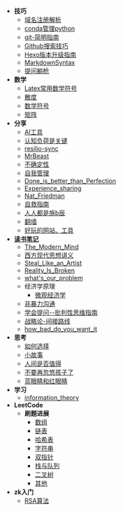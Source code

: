* **技巧**
  * [域名注册解析](技巧/域名注册解析)
  * [conda管理python](技巧/conda管理python)
  * [git-简明指南](技巧/git-简明指南)
  * [Github搜索技巧](技巧/Github搜索技巧)
  * [Hexo版本升级指南](技巧/Hexo版本升级指南)
  * [MarkdownSyntax](技巧/MarkdownSyntax)
  * [提问躺枪](技巧/提问躺枪)
* **数学**
  * [Latex常用数学符号](数学/Latex常用数学符号)
  * [散度](数学/散度)
  * [数学符号](数学/数学符号)
  * [矩阵](数学/矩阵)
* **分享**
  * [AI工具](分享/AI工具)
  * [认知负荷是关键](分享/认知负荷是关键)
  * [resilio-sync](分享/resilio-sync)
  * [MrBeast](分享/MrBeast)
  * [不确定性](分享/不确定性)
  * [自我管理](分享/自我管理)
  * [Done_is_better_than_Perfection](分享/Done_is_better_than_Perfection)
  * [Experience_sharing](分享/Experience_sharing)
  * [Nat_Friedman](分享/Nat_Friedman)
  * [自救指南](分享/自救指南)
  * [人人都是施b辰](分享/人人都是施b辰)
  * [翻墙](分享/翻墙)
  * [好玩的网站、工具](分享/好玩的网站、工具)
* **[读书笔记](读书笔记/)**
  * [The_Modern_Mind](读书笔记/The_Modern_Mind)
  * [西方现代思想讲义](读书笔记/西方现代思想讲义)
  * [Steal_Like_an_Artist](读书笔记/Steal_Like_an_Artist)
  * [Reality_Is_Broken](读书笔记/Reality_Is_Broken)
  * [what's_our_problem](读书笔记/what's_our_problem)
  * 经济学原理
    * [微观经济学](读书笔记/经济学原理/微观经济学)
  * [非暴力沟通](读书笔记/非暴力沟通)
  * [学会提问--批判性思维指南](读书笔记/学会提问--批判性思维指南)
  * [战略论-间接路线](读书笔记/战略论-间接路线)
  * [how_bad_do_you_want_it](读书笔记/how_bad_do_you_want_it)
* **思考**
  * [如何选择](思考/如何选择)
  * [小故事](思考/小故事)
  * [人间是否值得](思考/人间是否值得)
  * [不要再忽悠孩子了](思考/不要再忽悠孩子了)
  * [蓝眼睛和红眼睛](思考/蓝眼睛和红眼睛)
* **学习**
  * [information_theory](学习/information_theory)
* **LeetCode**
  * **刷题进展**
    * [数组](力扣/刷题记录/数组)
    * [链表](力扣/刷题记录/链表)
    * [哈希表](力扣/刷题记录/哈希表)
    * [字符串](力扣/刷题记录/字符串)
    * [双指针](力扣/刷题记录/双指针)
    * [栈与队列](力扣/刷题记录/栈与队列)
    * [二叉树](力扣/刷题记录/二叉树)
    * [其他](力扣/刷题记录/其他)
* **zk入门**
  * [RSA算法](zk入门/RSA算法)
